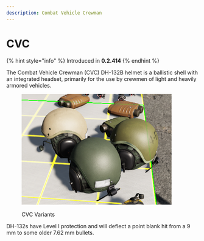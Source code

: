 ```yaml
---
description: Combat Vehicle Crewman
---
```


# CVC

{% hint style="info" %}
Introduced in **0.2.414**
{% endhint %}

The Combat Vehicle Crewman (CVC) DH-132B helmet is a ballistic shell with an integrated headset, primarily for the use by crewmen of light and heavily armored vehicles.

<figure><img src="../../../../.gitbook/assets/image (1).png" alt=""><figcaption><p>CVC Variants</p></figcaption></figure>

DH-132s have Level I protection and will deflect a point blank hit from a 9 mm to some older 7.62 mm bullets.

